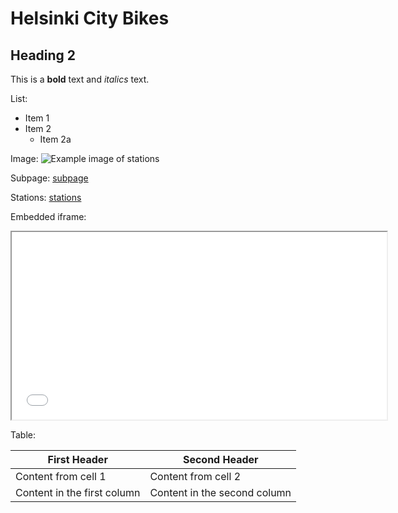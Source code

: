 # Helsinki City Bikes
## Heading 2

This is a **bold** text and *italics* text.

List:
* Item 1
* Item 2
  * Item 2a

Image:
![Example image of stations](/point_stations.png)

Subpage:
[subpage](subpage.html)

Stations:
[stations](stations-map.html)

Embedded iframe:
<iframe src="point_stations.html" width="600" height="300" title="City Bike stations in Helsinki Area ">
</iframe>

Table:

First Header | Second Header
------------ | -------------
Content from cell 1 | Content from cell 2
Content in the first column | Content in the second column
